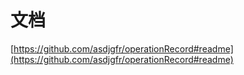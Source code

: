 # 文档
[https://github.com/asdjgfr/operationRecord#readme](https://github.com/asdjgfr/operationRecord#readme)
